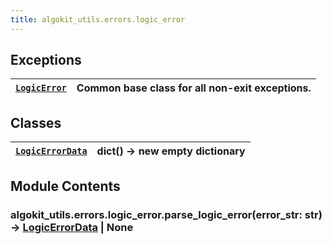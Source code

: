```yaml
---
title: algokit_utils.errors.logic_error
---
```


## Exceptions

| [`LogicError`](#algokit_utils.errors.logic_error.LogicError) | Common base class for all non-exit exceptions. |
| ------------------------------------------------------------ | ---------------------------------------------- |

## Classes

| [`LogicErrorData`](#algokit_utils.errors.logic_error.LogicErrorData) | dict() -> new empty dictionary |
| -------------------------------------------------------------------- | ------------------------------ |

## Module Contents

### algokit_utils.errors.logic_error.parse_logic_error(error_str: str) → [LogicErrorData](#algokit_utils.errors.logic_error.LogicErrorData) | None
